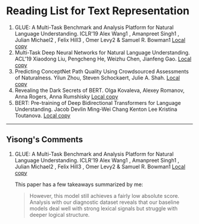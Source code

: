 # Reading List for Text Representation



1. GLUE: A Multi-Task Benchmark and Analysis Platform for Natural Language Understanding. ICLR'19 Alex Wang1 , Amanpreet Singh1 , Julian Michael2 , Felix Hill3 , Omer Levy2 & Samuel R. Bowman1 [Local copy](files/glue.pdf)
2. Multi-Task Deep Neural Networks for Natural Language Understanding. ACL'19 Xiaodong Liu, Pengcheng He, Weizhu Chen, Jianfeng Gao. [Local copy](files/MT-DNN.pdf)
3. Predicting ConceptNet Path Quality Using Crowdsourced Assessments of Naturalness. Yilun Zhou, Steven Schockaert, Julie A. Shah. [Local copy](files/www19-conceptnet.pdf)
4. Revealing the Dark Secrets of BERT. Olga Kovaleva, Alexey Romanov, Anna Rogers, Anna Rumshisky [Local copy](files/D19-1445.pdf)
5. BERT: Pre-training of Deep Bidirectional Transformers for Language Understanding. Jacob Devlin Ming-Wei Chang Kenton Lee Kristina Toutanova. [Local copy](files/N19-1423.pdf)



---



## Yisong's Comments

1. GLUE: A Multi-Task Benchmark and Analysis Platform for Natural Language Understanding. ICLR'19 Alex Wang1 , Amanpreet Singh1 , Julian Michael2 , Felix Hill3 , Omer Levy2 & Samuel R. Bowman1 [Local copy](files/glue.pdf)

   This paper has a few takeaways summarized by me:

   > However, this model still achieves a fairly low absolute score. Analysis with our diagnostic dataset reveals that our baseline models deal well with strong lexical signals but struggle with deeper logical structure.

   



